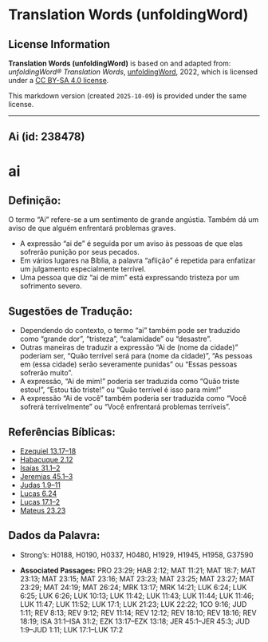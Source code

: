 # Translation Words (unfoldingWord)

## License Information

**Translation Words (unfoldingWord)** is based on and adapted from: _unfoldingWord® Translation Words_, [unfoldingWord](https://unfoldingword.org/utw), 2022, which is licensed under a [CC BY-SA 4.0 license](https://creativecommons.org/licenses/by-sa/4.0/legalcode.en).

This markdown version (created `2025-10-09`) is provided under the same license.



--------------------------------

## Ai (id: 238478)

ai
==

Definição:
----------

O termo “Ai” refere\-se a um sentimento de grande angústia. Também dá um aviso de que alguém enfrentará problemas graves.

* A expressão “ai de” é seguida por um aviso às pessoas de que elas sofrerão punição por seus pecados.
* Em vários lugares na Bíblia, a palavra “aflição” é repetida para enfatizar um julgamento especialmente terrível.
* Uma pessoa que diz “ai de mim” está expressando tristeza por um sofrimento severo.

Sugestões de Tradução:
----------------------

* Dependendo do contexto, o termo “ai” também pode ser traduzido como “grande dor”, “tristeza”, “calamidade” ou “desastre”.
* Outras maneiras de traduzir a expressão “Ai de (nome da cidade)” poderiam ser, “Quão terrível será para (nome da cidade)”, “As pessoas em (essa cidade) serão severamente punidas” ou “Essas pessoas sofrerão muito”.
* A expressão, “Ai de mim!” poderia ser traduzida como “Quão triste estou!”, “Estou tão triste!” ou “Quão terrível é isso para mim!”
* A expressão “Ai de você” também poderia ser traduzida como “Você sofrerá terrivelmente” ou “Você enfrentará problemas terríveis”.

Referências Bíblicas:
---------------------

* [Ezequiel 13\.17–18](https://ref.ly/Ezek13:17-Ezek13:18)
* [Habacuque 2\.12](https://ref.ly/Hab2:12)
* [Isaías 31\.1–2](https://ref.ly/Isa31:1-Isa31:2)
* [Jeremias 45\.1–3](https://ref.ly/Jer45:1-Jer45:3)
* [Judas 1\.9–11](https://ref.ly/Jude1:9-Jude1:11)
* [Lucas 6\.24](https://ref.ly/Luke6:24)
* [Lucas 17\.1–2](https://ref.ly/Luke17:1-Luke17:2)
* [Mateus 23\.23](https://ref.ly/Matt23:23)

Dados da Palavra:
-----------------

* Strong’s: H0188, H0190, H0337, H0480, H1929, H1945, H1958, G37590

* **Associated Passages:** PRO 23:29; HAB 2:12; MAT 11:21; MAT 18:7; MAT 23:13; MAT 23:15; MAT 23:16; MAT 23:23; MAT 23:25; MAT 23:27; MAT 23:29; MAT 24:19; MAT 26:24; MRK 13:17; MRK 14:21; LUK 6:24; LUK 6:25; LUK 6:26; LUK 10:13; LUK 11:42; LUK 11:43; LUK 11:44; LUK 11:46; LUK 11:47; LUK 11:52; LUK 17:1; LUK 21:23; LUK 22:22; 1CO 9:16; JUD 1:11; REV 8:13; REV 9:12; REV 11:14; REV 12:12; REV 18:10; REV 18:16; REV 18:19; ISA 31:1–ISA 31:2; EZK 13:17–EZK 13:18; JER 45:1–JER 45:3; JUD 1:9–JUD 1:11; LUK 17:1–LUK 17:2

